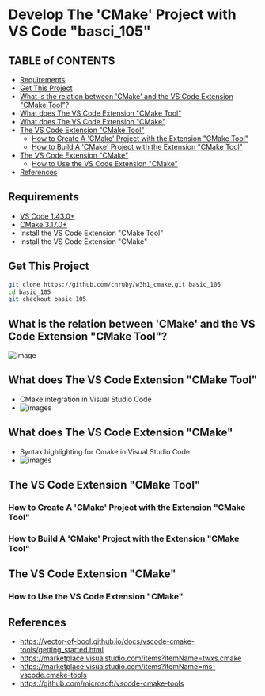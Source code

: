 <h1>Develop The 'CMake' Project with VS Code "basci_105"</h1>



<h2>TABLE of CONTENTS</h2>

- [Requirements](#requirements)
- [Get This Project](#get-this-project)
- [What is the relation between 'CMake' and the VS Code Extension "CMake Tool"?](#what-is-the-relation-between-cmake-and-the-vs-code-extension-%22cmake-tool%22)
- [What does The VS Code Extension "CMake Tool"](#what-does-the-vs-code-extension-%22cmake-tool%22)
- [What does The VS Code Extension "CMake"](#what-does-the-vs-code-extension-%22cmake%22)
- [The VS Code Extension "CMake Tool"](#the-vs-code-extension-%22cmake-tool%22)
  - [How to Create A 'CMake' Project with the Extension "CMake Tool"](#how-to-create-a-cmake-project-with-the-extension-%22cmake-tool%22)
  - [How to Build A 'CMake' Project with the Extension "CMake Tool"](#how-to-build-a-cmake-project-with-the-extension-%22cmake-tool%22)
- [The VS Code Extension "CMake"](#the-vs-code-extension-%22cmake%22)
  - [How to Use the VS Code Extension "CMake"](#how-to-use-the-vs-code-extension-%22cmake%22)
- [References](#references)



## Requirements
- [VS Code 1.43.0+](https://code.visualstudio.com/)
- [CMake 3.17.0+](https://cmake.org/)
- Install the VS Code Extension "CMake Tool"
- Install the VS Code Extension "CMake"



## Get This Project
```bash
git clone https://github.com/cnruby/w3h1_cmake.git basic_105
cd basic_105
git checkout basic_105
```



## What is the relation between 'CMake' and the VS Code Extension "CMake Tool"?



![image](docs/105/what/what.png)



## What does The VS Code Extension "CMake Tool"
- CMake integration in Visual Studio Code
- ![images](docs/105/images/vscode-cmake-tool.png)



## What does The VS Code Extension "CMake"
- Syntax highlighting for Cmake in Visual Studio Code 
- ![images](docs/105/images/vscode-cmake.gif)



## The VS Code Extension "CMake Tool"



### How to Create A 'CMake' Project with the Extension "CMake Tool"



### How to Build A 'CMake' Project with the Extension "CMake Tool"



## The VS Code Extension "CMake"



### How to Use the VS Code Extension "CMake"



## References
- https://vector-of-bool.github.io/docs/vscode-cmake-tools/getting_started.html
- https://marketplace.visualstudio.com/items?itemName=twxs.cmake
- https://marketplace.visualstudio.com/items?itemName=ms-vscode.cmake-tools
- https://github.com/microsoft/vscode-cmake-tools